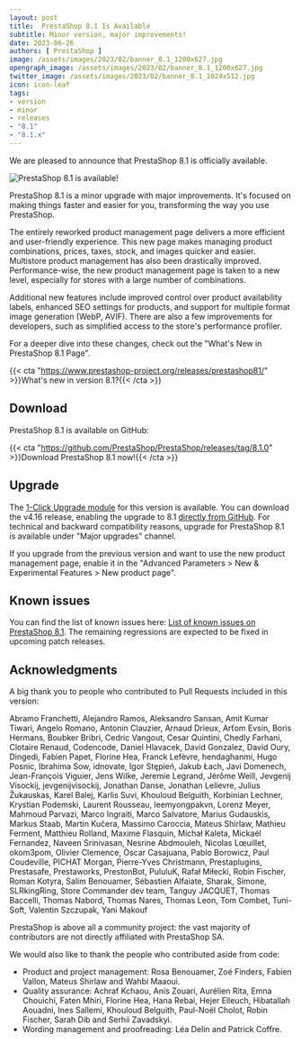 ```yaml
---
layout: post
title:  PrestaShop 8.1 Is Available
subtitle: Minor version, major improvements!
date: 2023-06-26
authors: [ PrestaShop ]
image: /assets/images/2023/02/banner_8.1_1200x627.jpg
opengraph_image: /assets/images/2023/02/banner_8.1_1200x627.jpg
twitter_image: /assets/images/2023/02/banner_8.1_1024x512.jpg
icon: icon-leaf
tags:
- version
- minor
- releases
- "8.1"
- "8.1.x"
---
```


We are pleased to announce that PrestaShop 8.1 is officially available.

![PrestaShop 8.1 is available!](/assets/images/2023/02/banner_8.1_1534x424.png)

PrestaShop 8.1 is a minor upgrade with major improvements. It's focused on making things faster and easier for you, transforming the way you use PrestaShop.

The entirely reworked product management page delivers a more efficient and user-friendly experience. This new page makes managing product combinations, prices, taxes, stock, and images quicker and easier. Multistore product management has also been drastically improved. Performance-wise, the new product management page is taken to a new level, especially for stores with a large number of combinations.

Additional new features include improved control over product availability labels, enhanced SEO settings for products, and support for multiple format image generation (WebP, AVIF). There are also a few improvements for developers, such as simplified access to the store's performance profiler.

For a deeper dive into these changes, check out the "What's New in PrestaShop 8.1 Page".

{{< cta "https://www.prestashop-project.org/releases/prestashop81/" >}}What's new in version 8.1?{{< /cta >}}

## Download

PrestaShop 8.1 is available on GitHub:

{{< cta "https://github.com/PrestaShop/PrestaShop/releases/tag/8.1.0" >}}Download PrestaShop 8.1 now!{{< /cta >}}

## Upgrade

The [1-Click Upgrade module](https://github.com/PrestaShop/autoupgrade) for this version is available. You can download the v4.16 release, enabling the upgrade to 8.1 [directly from GitHub](https://github.com/PrestaShop/autoupgrade/releases/download/v4.16.0/autoupgrade.zip). For technical and backward compatibility reasons, upgrade for PrestaShop 8.1 is available under "Major upgrades" channel.

If you upgrade from the previous version and want to use the new product management page, enable it in the "Advanced Parameters > New & Experimental Features > New product page".

## Known issues

You can find the list of known issues here: [List of known issues on PrestaShop 8.1](https://github.com/PrestaShop/PrestaShop/issues?q=is%3Aissue+is%3Aopen+label%3A8.1.x+label%3AVerified+label%3ARegression). The remaining regressions are expected to be fixed in upcoming patch releases.

## Acknowledgments

A big thank you to people who contributed to Pull Requests included in this version:

Abramo Franchetti, Alejandro Ramos, Aleksandro Sansan, Amit Kumar Tiwari, Angelo Romano, Antonin Clauzier, Arnaud Drieux, Arťom Evsin, Boris Hermans, Boubker Bribri, Cedric Vangout, Cesar Quintini, Chedly Farhani, Clotaire Renaud, Codencode, Daniel Hlavacek, David Gonzalez, David Oury, Dingedi, Fabien Papet, Florine Hea, Franck Lefèvre, hendaghanmi, Hugo Posnic, Ibrahima Sow, idnovate, Igor Stępień, Jakub Łach, Javi Domenech, Jean-François Viguier, Jens Wilke, Jeremie Legrand, Jérôme Weill, Jevgenij Visockij, jevgenijvisockij, Jonathan Danse, Jonathan Lelievre, Julius Žukauskas, Karel Balej, Karlis Suvi, Khouloud Belguith, Korbinian Lechner, Krystian Podemski, Laurent Rousseau, leemyongpakvn, Lorenz Meyer, Mahmoud Parvazi, Marco Ingraiti, Marco Salvatore, Marius Gudauskis, Markus Staab, Martin Kučera, Massimo Caroccia, Mateus Shirlaw, Mathieu Ferment, Matthieu Rolland, Maxime Flasquin, Michał Kaleta, Mickaël Fernandez, Naveen Srinivasan, Nesrine Abdmouleh, Nicolas Lœuillet, okom3pom, Olivier Clemence, Òscar Casajuana, Pablo Borowicz, Paul Coudeville, PICHAT Morgan, Pierre-Yves Christmann, Prestaplugins, Prestasafe, Prestaworks, PrestonBot, PululuK, Rafał Miłecki, Robin Fischer, Roman Kotyra, Salim Benouamer, Sébastien Alfaiate, Sharak, Simone, SLRkingRing, Store Commander dev team, Tanguy JACQUET, Thomas Baccelli, Thomas Nabord, Thomas Nares, Thomas Leon, Tom Combet, Tuni-Soft, Valentin Szczupak, Yani Makouf

PrestaShop is above all a community project: the vast majority of contributors are not directly affiliated with PrestaShop SA.

We would also like to thank the people who contributed aside from code:

- Product and project management: Rosa Benouamer, Zoé Finders, Fabien Vallon, Mateus Shirlaw and Wahbi Maaoui.
- Quality assurance: Achraf Kchaou, Anis Zouari, Aurélien Rita, Emna Chouichi, Faten Mhiri, Florine Hea, Hana Rebai, Hejer Elleuch, Hibatallah Aouadni, Ines Sallemi, Khouloud Belguith, Paul-Noël Cholot, Robin Fischer, Sarah Dib and Serhii Zavadskyi.
- Wording management and proofreading: Léa Delin and Patrick Coffre.
